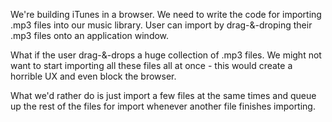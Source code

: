 We're building iTunes in a browser.
We need to write the code for importing .mp3 files into our music library.
User can import by drag-&-droping their .mp3 files onto an application window.

What if the user drag-&-drops a huge collection of .mp3 files.
We might not want to start importing all these files all at once - 
this would create a horrible UX and even block the browser.

What we'd rather do is just import a few files at the same times and
queue up the rest of the files for import whenever another file finishes importing.